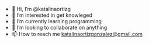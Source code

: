 - 👋 Hi, I’m @katalinaortizg
- 👀 I’m interested in get knowleged
- 🌱 I’m currently learning programming
- 💞️ I’m looking to collaborate on anything
- 📫 How to reach me katalinaortizgonzalez@gmail.com

<!---
katalinaortizg/katalinaortizg is a ✨ special ✨ repository because its `README.md` (this file) appears on your GitHub profile.
You can click the Preview link to take a look at your changes.
--->
